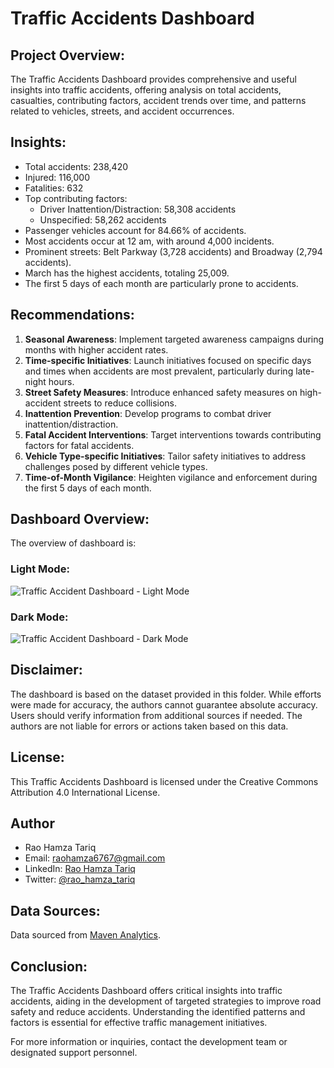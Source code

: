 
# Traffic Accidents Dashboard

## Project Overview:
The Traffic Accidents Dashboard provides comprehensive and useful insights into traffic accidents, offering analysis on total accidents, casualties, contributing factors, accident trends over time, and patterns related to vehicles, streets, and accident occurrences.

## Insights:
- Total accidents: 238,420
- Injured: 116,000
- Fatalities: 632
- Top contributing factors:
  - Driver Inattention/Distraction: 58,308 accidents
  - Unspecified: 58,262 accidents
- Passenger vehicles account for 84.66% of accidents.
- Most accidents occur at 12 am, with around 4,000 incidents.
- Prominent streets: Belt Parkway (3,728 accidents) and Broadway (2,794 accidents).
- March has the highest accidents, totaling 25,009.
- The first 5 days of each month are particularly prone to accidents.

## Recommendations:
1. **Seasonal Awareness**: Implement targeted awareness campaigns during months with higher accident rates.
2. **Time-specific Initiatives**: Launch initiatives focused on specific days and times when accidents are most prevalent, particularly during late-night hours.
3. **Street Safety Measures**: Introduce enhanced safety measures on high-accident streets to reduce collisions.
4. **Inattention Prevention**: Develop programs to combat driver inattention/distraction.
5. **Fatal Accident Interventions**: Target interventions towards contributing factors for fatal accidents.
6. **Vehicle Type-specific Initiatives**: Tailor safety initiatives to address challenges posed by different vehicle types.
7. **Time-of-Month Vigilance**: Heighten vigilance and enforcement during the first 5 days of each month.

## Dashboard Overview:
The overview of dashboard is:
### Light Mode:
![Traffic Accident Dashboard - Light Mode](https://github.com/RaoHamzaTariq/Power-BI-Projects/assets/147372279/37c2a1bc-8ccf-4782-b555-dcd113b8c9de)

### Dark Mode:
![Traffic Accident Dashboard - Dark Mode](https://github.com/RaoHamzaTariq/Power-BI-Projects/assets/147372279/c5bf557d-b112-423e-876f-a7cc153f27bd)

## Disclaimer:
The dashboard is based on the dataset provided in this folder. While efforts were made for accuracy, the authors cannot guarantee absolute accuracy. Users should verify information from additional sources if needed. The authors are not liable for errors or actions taken based on this data.

## License:
This Traffic Accidents Dashboard is licensed under the Creative Commons Attribution 4.0 International License.

## Author
- Rao Hamza Tariq
- Email: raohamza6767@gmail.com
- LinkedIn: [Rao Hamza Tariq](https://www.linkedin.com/in/rao-hamza-tariq/)
- Twitter: [@rao_hamza_tariq](https://twitter.com/rao_hamza_tariq)

## Data Sources:
Data sourced from [Maven Analytics](https://mavenanalytics.io/challenges/drive-safe-challenge/22).

## Conclusion:
The Traffic Accidents Dashboard offers critical insights into traffic accidents, aiding in the development of targeted strategies to improve road safety and reduce accidents. Understanding the identified patterns and factors is essential for effective traffic management initiatives.

For more information or inquiries, contact the development team or designated support personnel.
